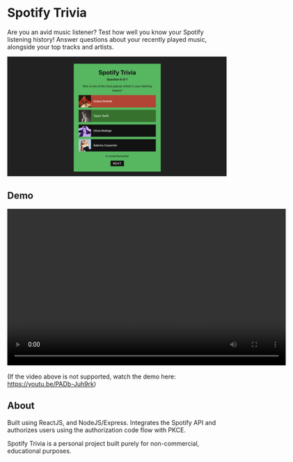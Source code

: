 # Spotify Trivia
Are you an avid music listener? Test how well you know your Spotify listening history! Answer questions about your recently played music, alongside your top tracks and artists.

![Screenshot of ](public/q6-screenshot.png)

## Demo
<video width="640" height="360" controls>
  <source src="public/video-demo.mp4" type="video/mp4">
</video>

(If the video above is not supported, watch the demo here: https://youtu.be/PADb-Juh9rk)

## About
Built using ReactJS, and NodeJS/Express. Integrates the Spotify API and authorizes users using the authorization code flow with PKCE.

Spotify Trivia is a personal project built purely for non-commercial, educational purposes.
